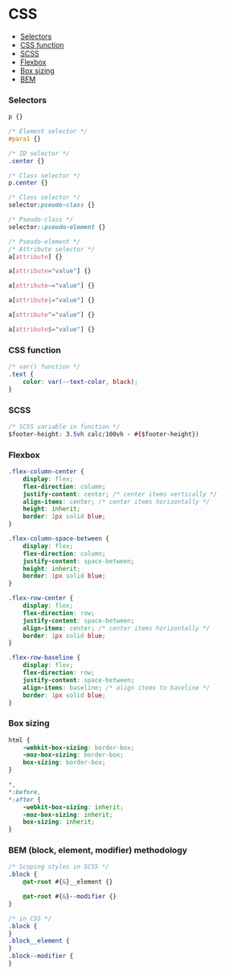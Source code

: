 <!-- markdownlint-disable MD001 -->

# CSS

- [Selectors](#selectors)
- [CSS function](#css-function)
- [SCSS](#scss)
- [Flexbox](#flexbox)
- [Box sizing](#box-sizing)
- [BEM](#bem)

### Selectors

```css
p {}

/* Element selector */
#para1 {}

/* ID selector */
.center {}

/* Class selector */
p.center {}

/* Class selector */
selector:pseudo-class {}

/* Pseudo-class */
selector::pseudo-element {}

/* Pseudo-element */
/* Attribute selector */
a[attribute] {}

a[attribute="value"] {}

a[attribute~="value"] {}

a[attribute|="value"] {}

a[attribute^="value"] {}

a[attribute$="value"] {}
```

### CSS function

```css
/* var() function */
.text {
    color: var(--text-color, black);
}
```

### SCSS

```css
/* SCSS variable in function */
$footer-height: 3.5vh calc(100vh - #{$footer-height})
```

### Flexbox

```css
.flex-column-center {
    display: flex;
    flex-direction: column;
    justify-content: center; /* center items vertically */
    align-items: center; /* center items horizontally */
    height: inherit;
    border: 1px solid blue;
}

.flex-column-space-between {
    display: flex;
    flex-direction: column;
    justify-content: space-between;
    height: inherit;
    border: 1px solid blue;
}

.flex-row-center {
    display: flex;
    flex-direction: row;
    justify-content: space-between;
    align-items: center; /* center items horizontally */
    border: 1px solid blue;
}

.flex-row-baseline {
    display: flex;
    flex-direction: row;
    justify-content: space-between;
    align-items: baseline; /* align items to baseline */
    border: 1px solid blue;
}
```

### Box sizing

```css
html {
    -webkit-box-sizing: border-box;
    -moz-box-sizing: border-box;
    box-sizing: border-box;
}

*,
*:before,
*:after {
    -webkit-box-sizing: inherit;
    -moz-box-sizing: inherit;
    box-sizing: inherit;
}
```

### BEM (block, element, modifier) methodology

```css
/* Scoping styles in SCSS */
.block {
    @at-root #{&}__element {}

    @at-root #{&}--modifier {}
}

/* in CSS */
.block {
}
.block__element {
}
.block--modifier {
}
```
